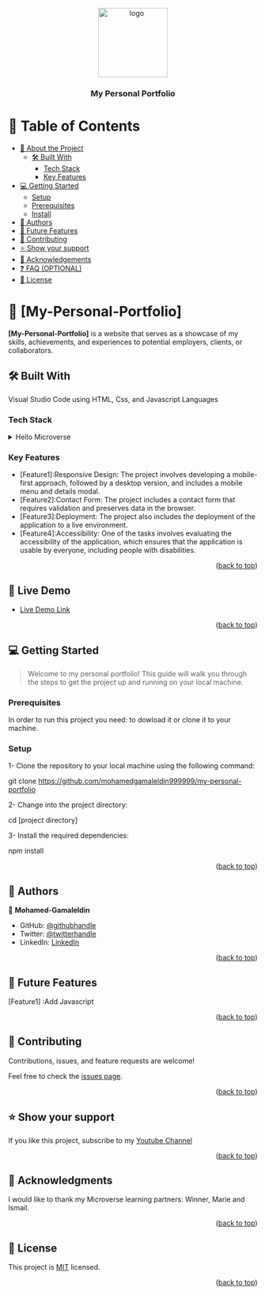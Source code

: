 <a name="readme-top"></a>

<div align="center">
  <img src="my website.jpg" alt="logo" width="140"  height="auto" />
  <br/>

  <h3><b>My Personal Portfolio</b></h3>

</div>


# 📗 Table of Contents

- [📖 About the Project](#about-project)
  - [🛠 Built With](#built-with)
    - [Tech Stack](#tech-stack)
    - [Key Features](#key-features)
- [💻 Getting Started](#getting-started)
  - [Setup](#setup)
  - [Prerequisites](#prerequisites)
  - [Install](#install)
- [👥 Authors](#authors)
- [🔭 Future Features](#future-features)
- [🤝 Contributing](#contributing)
- [⭐️ Show your support](#support)
- [🙏 Acknowledgements](#acknowledgements)
- [❓ FAQ (OPTIONAL)](#faq)
- [📝 License](#license)


# 📖 [My-Personal-Portfolio] <a name="about-project"></a>



**[My-Personal-Portfolio]** is a website that serves as a showcase of my skills, achievements, and experiences to potential employers, clients, or collaborators.

## 🛠 Built With <a name="built-with"></a>
Visual Studio Code using HTML, Css, and Javascript Languages

### Tech Stack <a name="tech-stack"></a>

<details>

  <summary>Hello Microverse</summary>
  <ul>
    <li><a href="https://html.com/">HTML</a></li>
    <li><a href="https://css.com/">CSS</a><li>
  </ul>
</details>


### Key Features <a name="key-features"></a>
- [Feature1]:Responsive Design: The project involves developing a mobile-first approach, followed by a desktop version, and includes a mobile menu and details modal.
- [Feature2]:Contact Form: The project includes a contact form that requires validation and preserves data in the browser.
- [Feature3]:Deployment: The project also includes the deployment of the application to a live environment.
- [Feature4]:Accessibility: One of the tasks involves evaluating the accessibility of the application, which ensures that the application is usable by everyone, including people with disabilities.
<p align="right">(<a href="#readme-top">back to top</a>)</p>

## 🚀 Live Demo <a name="live-demo"></a>


- [Live Demo Link](https://mohamedgamaleldin999999.github.io/)

<p align="right">(<a href="#readme-top">back to top</a>)</p>

## 💻 Getting Started <a name="getting-started"></a>

> Welcome to my personal portfolio! This guide will walk you through the steps to get the project up and running on your local machine.

### Prerequisites
In order to run this project you need: to dowload it or clone it to your machine.

### Setup


1- Clone the repository to your local machine using the following command:

git clone https://github.com/mohamedgamaleldin999999/my-personal-portfolio

2- Change into the project directory:

cd [project directory]

3- Install the required dependencies:

npm install

<p align="right">(<a href="#readme-top">back to top</a>)</p>


## 👥 Authors <a name="authors"></a>


👤 **Mohamed-Gamaleldin**

- GitHub: [@githubhandle](https://github.com/mohamedgamaleldin999999)
- Twitter: [@twitterhandle](https://twitter.com/Mohamme43086002)
- LinkedIn: [LinkedIn](https://www.linkedin.com/in/mohammed-jamal-949366221/)

<p align="right">(<a href="#readme-top">back to top</a>)</p>

## 🔭 Future Features <a name="future-features"></a>
[Feature1] :Add Javascript
<p align="right">(<a href="#readme-top">back to top</a>)</p>


## 🤝 Contributing <a name="contributing"></a>

Contributions, issues, and feature requests are welcome!

Feel free to check the [issues page](../../issues/).

<p align="right">(<a href="#readme-top">back to top</a>)</p>


## ⭐️ Show your support <a name="support"></a>

If you like this project, subscribe to my [Youtube Channel](https://www.youtube.com/channel/UCGFAz2PASu5cJT9aFYrI7fg)

<p align="right">(<a href="#readme-top">back to top</a>)</p>


## 🙏 Acknowledgments <a name="acknowledgements"></a>

I would like to thank my Microverse learning partners: Winner, Marie and Ismail.

<p align="right">(<a href="#readme-top">back to top</a>)</p>


## 📝 License <a name="license"></a>

This project is [MIT](./LICENSE) licensed.

<p align="right">(<a href="#readme-top">back to top</a>)</p>